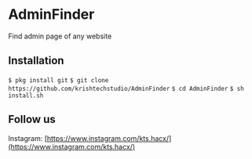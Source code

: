 # AdminFinder
Find admin page of any website

## Installation
```$ pkg install git```
```$ git clone https://github.com/krishtechstudio/AdminFinder```
```$ cd AdminFinder```
```$ sh install.sh```

## Follow us
Instagram: [https://www.instagram.com/kts.hacx/](https://www.instagram.com/kts.hacx/)
